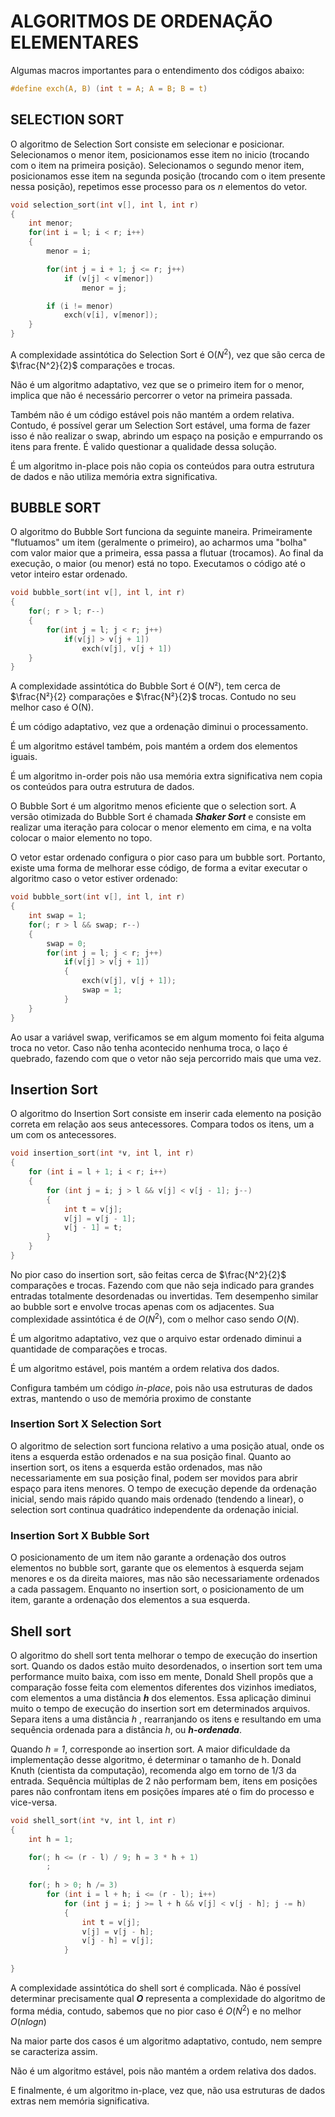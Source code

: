 # ALGORITMOS DE ORDENAÇÃO ELEMENTARES

Algumas macros importantes para o entendimento dos códigos abaixo:

~~~C
#define exch(A, B) (int t = A; A = B; B = t)

~~~



## SELECTION SORT

O algoritmo de Selection Sort consiste em selecionar e posicionar. Selecionamos o menor item, posicionamos esse item no inicio (trocando com o item na primeira posição). Selecionamos o segundo menor item, posicionamos esse item na segunda posição (trocando com o item presente nessa posição), repetimos esse processo para os *n* elementos do vetor.

~~~C
void selection_sort(int v[], int l, int r)
{
    int menor;
    for(int i = l; i < r; i++)
    {
        menor = i;

        for(int j = i + 1; j <= r; j++)
            if (v[j] < v[menor])
                menor = j;

        if (i != menor)
            exch(v[i], v[menor]);
    }
}
~~~

A complexidade assintótica do Selection Sort é O($N^2$), vez que são cerca de $\frac{N^2}{2}$ comparações e trocas.

Não é um algoritmo adaptativo, vez que se o primeiro item for o menor, implica que não é necessário percorrer o vetor na primeira passada.

Também não é um código estável pois não mantém a ordem relativa. Contudo, é possível gerar um Selection Sort estável, uma forma de fazer isso é não realizar o swap, abrindo um espaço na posição e empurrando os itens para frente. É valido questionar a qualidade dessa solução.

É um algoritmo in-place pois não copia os conteúdos para outra estrutura de dados e não utiliza memória extra significativa.

## BUBBLE SORT

O algoritmo do Bubble Sort funciona da seguinte maneira. Primeiramente "flutuamos" um item (geralmente o primeiro), ao acharmos uma "bolha" com valor maior que a primeira, essa passa a flutuar (trocamos). Ao final da execução, o maior (ou menor) está no topo. Executamos o código até o vetor inteiro estar ordenado.

~~~C
void bubble_sort(int v[], int l, int r)
{
    for(; r > l; r--)
    {
        for(int j = l; j < r; j++)
            if(v[j] > v[j + 1])
                exch(v[j], v[j + 1])
    }
}
~~~

A complexidade assintótica do Bubble Sort é O($N²$), tem cerca de $\frac{N²}{2} comparações e $\frac{N²}{2}$ trocas. Contudo no seu melhor caso é O(N).

É um código adaptativo, vez que a ordenação diminui o processamento.

É um algoritmo estável também, pois mantém a ordem dos elementos iguais.

É um algoritmo in-order pois não usa memória extra significativa nem copia os conteúdos para outra estrutura de dados.

O Bubble Sort é um algoritmo menos eficiente que o selection sort. A versão otimizada do Bubble Sort é chamada ***Shaker Sort*** e consiste em realizar uma iteração para colocar o menor elemento em cima, e na volta colocar o maior elemento no topo.

O vetor estar ordenado configura o pior caso para um bubble sort. Portanto, existe uma forma de melhorar esse código, de forma a evitar executar o algoritmo caso o vetor estiver ordenado:

~~~C
void bubble_sort(int v[], int l, int r)
{
    int swap = 1;
    for(; r > l && swap; r--)
    {
        swap = 0;
        for(int j = l; j < r; j++)
            if(v[j] > v[j + 1])
            {
                exch(v[j], v[j + 1]);
                swap = 1;
            }
    }
}
~~~

Ao usar a variável swap, verificamos se em algum momento foi feita alguma troca no vetor. Caso não tenha acontecido nenhuma troca, o laço é quebrado, fazendo com que o vetor não seja percorrido mais que uma vez. 

## Insertion Sort

O algoritmo do Insertion Sort consiste em inserir cada elemento na posição correta em relação aos seus antecessores. Compara todos os itens, um a um com os antecessores.

~~~C
void insertion_sort(int *v, int l, int r)
{
    for (int i = l + 1; i < r; i++)
    {
        for (int j = i; j > l && v[j] < v[j - 1]; j--)
        {
            int t = v[j];
            v[j] = v[j - 1];
            v[j - 1] = t;
        }
    }
}
~~~

No pior caso do insertion sort, são feitas cerca de $\frac{N^2}{2}$ comparações e trocas. Fazendo com que não seja indicado para grandes entradas totalmente desordenadas ou invertidas. Tem desempenho similar ao bubble sort e envolve trocas apenas com os adjacentes. Sua complexidade assintótica é de $O(N^2)$, com o melhor caso sendo $O(N)$.

É um algoritmo adaptativo, vez que o arquivo estar ordenado diminui a quantidade de comparações e trocas.

É um algoritmo estável, pois mantém a ordem relativa dos dados.

Configura também um código *in-place*, pois não usa estruturas de dados extras, mantendo o uso de memória proximo de constante

### Insertion Sort X Selection Sort

O algoritmo de selection sort funciona relativo a uma posição atual, onde os itens a esquerda estão ordenados e na sua posição final. Quanto ao insertion sort, os itens a esquerda estão ordenados, mas não necessariamente em sua posição final, podem ser movidos para abrir espaço para itens menores. O tempo de execução depende da ordenação inicial, sendo mais rápido quando mais ordenado (tendendo a linear), o selection sort continua quadrático independente da ordenação inicial.

### Insertion Sort X Bubble Sort

O posicionamento de um item não garante a ordenação dos outros elementos no bubble sort, garante que os elementos à esquerda sejam menores e os da direita maiores, mas não são necessariamente ordenados a cada passagem. Enquanto no insertion sort, o posicionamento de um item, garante a ordenação dos elementos a sua esquerda.


## Shell sort

O algoritmo do shell sort tenta melhorar o tempo de execução do insertion sort. Quando os dados estão muito desordenados, o insertion sort tem uma performance muito baixa, com isso em mente, Donald Shell propôs que a comparação fosse feita com elementos diferentes dos vizinhos imediatos, com elementos a uma distância ***h*** dos elementos. Essa aplicação diminui muito o tempo de execução do insertion sort em determinados arquivos. Separa itens a uma distância *h* , rearranjando os itens e resultando em uma sequência ordenada para a distância *h*, ou ***h-ordenada***.

Quando *h = 1*, corresponde ao insertion sort. A maior dificuldade da implementação desse algoritmo, é determinar o tamanho de h. Donald Knuth (cientista da computação), recomenda algo em torno de 1/3 da entrada. Sequência múltiplas de 2 não performam bem, itens em posições pares não confrontam itens em posições ímpares até o fim do processo e vice-versa.

~~~C
void shell_sort(int *v, int l, int r)
{
    int h = 1;

    for(; h <= (r - l) / 9; h = 3 * h + 1)
        ;
    
    for(; h > 0; h /= 3)
        for (int i = l + h; i <= (r - l); i++)
            for (int j = i; j >= l + h && v[j] < v[j - h]; j -= h)
            {
                int t = v[j];
                v[j] = v[j - h];
                v[j - h] = v[j];
            }
    
}
~~~

A complexidade assintótica do shell sort é complicada. Não é possível determinar precisamente qual ***O*** representa a complexidade do algoritmo de forma média, contudo, sabemos que no pior caso é $O(N^2)$ e no melhor $O(n log n)$

Na maior parte dos casos é um algoritmo adaptativo, contudo, nem sempre se caracteriza assim.

Não é um algoritmo estável, pois não mantém a ordem relativa dos dados.

E finalmente, é um algoritmo in-place, vez que, não usa estruturas de dados extras nem memória significativa.